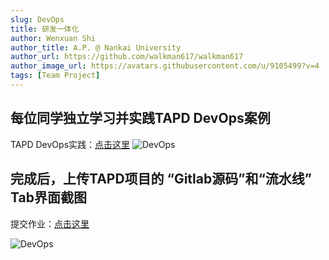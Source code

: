 ```yaml
---
slug: DevOps
title: 研发一体化
author: Wenxuan Shi
author_title: A.P. @ Nankai University
author_url: https://github.com/walkman617/walkman617
author_image_url: https://avatars.githubusercontent.com/u/9105499?v=4
tags: [Team Project]
---
```


## 每位同学独立学习并实践TAPD DevOps案例

TAPD DevOps实践：[点击这里](https://github.com/walkman617/SE2021/blob/main/TAPD/TAPD-DevOps.docx) 
![DevOps](/img/TapdDevOps.png)


## 完成后，上传TAPD项目的 “Gitlab源码”和“流水线” Tab界面截图

提交作业：[点击这里](http://nankai-cs.mikecrm.com/86Hyixo)  

![DevOps](/img/assignments/HE2E.png)
